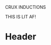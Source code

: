 <!-- TITLE: Home -->
CRUX INDUCTIONS
<!-- SUBTITLE: A quick summary of Home -->
THIS IS LIT AF!
# Header 
